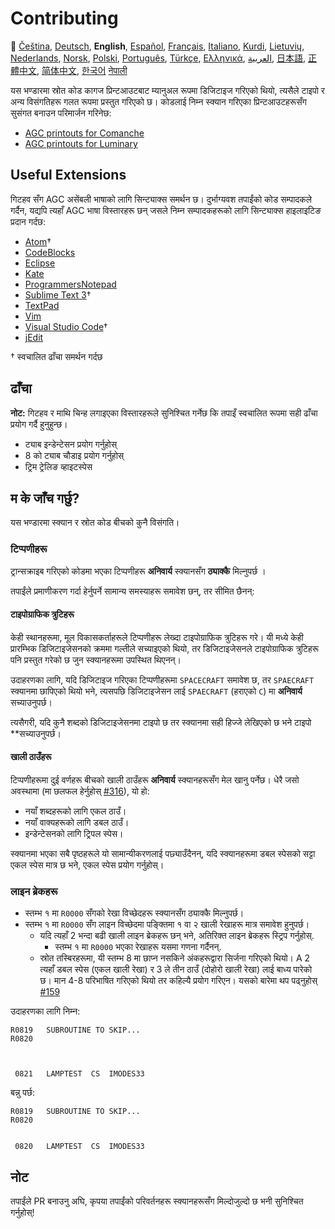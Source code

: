 # Contributing

🎌
[Čeština][CZ],
[Deutsch][DE],
**English**,
[Español][ES],
[Français][FR],
[Italiano][IT],
[Kurdi][KU],
[Lietuvių][LT],
[Nederlands][NL],
[Norsk][NO],
[Polski][PL],
[Português][PT_BR],
[Türkçe][TR],
[Ελληνικά][GR],
[العربية][AR],
[日本語][JA],
[正體中文][ZH_TW],
[简体中文][ZH_CN],
[한국어][KO_KR]
[नेपाली][NP]

[AR]:CONTRIBUTING.ar.md
[CZ]:CONTRIBUTING.cz.md
[DE]:CONTRIBUTING.de.md
[EN]:CONTRIBUTING.md
[ES]:CONTRIBUTING.es.md
[FR]:CONTRIBUTING.fr.md
[GR]:CONTRIBUTING.gr.md
[IT]:CONTRIBUTING.it.md
[JA]:CONTRIBUTING.ja.md
[KO_KR]:CONTRIBUTING.ko_kr.md
[KU]:CONTRIBUTING.ku.md
[LT]:CONTRIBUTING.lt.md
[NL]:CONTRIBUTING.nl.md
[NO]:CONTRIBUTING.no.md
[PL]:CONTRIBUTING.pl.md
[PT_BR]:CONTRIBUTING.pt_br.md
[TR]:CONTRIBUTING.tr.md
[ZH_CN]:CONTRIBUTING.zh_cn.md
[ZH_TW]:CONTRIBUTING.zh_tw.md
[NP]:CONTRIBUTING.np.md

यस भण्डारमा स्रोत कोड कागज प्रिन्टआउटबाट म्यानुअल रूपमा डिजिटाइज गरिएको थियो, त्यसैले टाइपो र अन्य विसंगतिहरू गलत रूपमा प्रस्तुत गरिएको छ। कोडलाई निम्न स्क्यान गरिएका प्रिन्टआउटहरूसँग सुसंगत बनाउन परिमार्जन गरिनेछ:

- [AGC printouts for Comanche][8]
- [AGC printouts for Luminary][9]

## Useful Extensions

गिटहव सँग AGC असेंबली भाषाको लागि सिन्ट्याक्स समर्थन छ। दुर्भाग्यवश तपाईंको कोड सम्पादकले गर्दैन, यद्यपि त्यहाँ AGC भाषा विस्तारहरू छन् जसले निम्न सम्पादकहरूको लागि सिन्ट्याक्स हाइलाइटिङ प्रदान गर्दछ:

- [Atom][Atom]†
- [CodeBlocks][CodeBlocks]
- [Eclipse][Eclipse]
- [Kate][Kate]
- [ProgrammersNotepad][ProgrammersNotepad]
- [Sublime Text 3][Sublime Text]†
- [TextPad][TextPad]
- [Vim][Vim]
- [Visual Studio Code][VisualStudioCode]†
- [jEdit][jEdit]

† स्वचालित ढाँचा समर्थन गर्दछ

[Atom]:https://github.com/Alhadis/language-agc
[CodeBlocks]:https://github.com/virtualagc/virtualagc/tree/master/Contributed/SyntaxHighlight/CodeBlocks
[Eclipse]:https://github.com/virtualagc/virtualagc/tree/master/Contributed/SyntaxHighlight/Eclipse
[Kate]:https://github.com/virtualagc/virtualagc/tree/master/Contributed/SyntaxHighlight/Kate
[ProgrammersNotepad]:https://github.com/virtualagc/virtualagc/tree/master/Contributed/SyntaxHighlight/ProgrammersNotepad
[Sublime Text]:https://github.com/jimlawton/AGC-Assembly
[TextPad]:https://github.com/virtualagc/virtualagc/tree/master/Contributed/SyntaxHighlight/TextPad
[Vim]:https://github.com/wsdjeg/vim-assembly
[VisualStudioCode]:https://github.com/wopian/agc-assembly
[jEdit]:https://github.com/virtualagc/virtualagc/tree/master/Contributed/SyntaxHighlight/jEdit

## ढाँचा

**नोट:** गिटहव र माथि चिन्ह लगाइएका विस्तारहरूले सुनिश्चित गर्नेछ कि तपाइँ स्वचालित रूपमा सही ढाँचा प्रयोग गर्दै हुनुहुन्छ।

- ट्याब इन्डेन्टेसन प्रयोग गर्नुहोस्
- 8 को ट्याब चौडाइ प्रयोग गर्नुहोस्
- ट्रिम ट्रेलिङ व्हाइटस्पेस

## म के जाँच गर्छु?

यस भण्डारमा स्क्यान र स्रोत कोड बीचको कुनै विसंगति।

### टिप्पणीहरू

ट्रान्सक्राइब गरिएको कोडमा भएका टिप्पणीहरू **अनिवार्य** स्क्यानसँग **ठ्याक्कै** मिल्नुपर्छ ।

तपाईंले प्रमाणीकरण गर्दा हेर्नुपर्ने सामान्य समस्याहरू समावेश छन्, तर सीमित छैनन्:

#### टाइपोग्राफिक त्रुटिहरू

केही स्थानहरूमा, मूल विकासकर्ताहरूले टिप्पणीहरू लेख्दा टाइपोग्राफिक त्रुटिहरू गरे। यी मध्ये केही प्रारम्भिक डिजिटाइजेसनको क्रममा गल्तीले सच्याइएको थियो, तर डिजिटाइजेसनले टाइपोग्राफिक त्रुटिहरू पनि प्रस्तुत गरेको छ जुन स्क्यानहरूमा उपस्थित थिएनन्।

उदाहरणका लागि, यदि डिजिटाइज गरिएका टिप्पणीहरूमा `SPACECRAFT` समावेश छ, तर `SPAECRAFT` स्क्यानमा छापिएको थियो भने, त्यसपछि डिजिटाइजेसन लाई `SPAECRAFT` (हराएको `C`) मा **अनिवार्य** सच्याउनुपर्छ।

त्यसैगरी, यदि कुनै शब्दको डिजिटाइजेसनमा टाइपो छ तर स्क्यानमा सही हिज्जे लेखिएको छ भने टाइपो **सच्याउनुपर्छ।

#### खाली ठाउँहरू

टिप्पणीहरूमा दुई वर्णहरू बीचको खाली ठाउँहरू **अनिवार्य** स्क्यानहरूसँग मेल खानु पर्नेछ। धेरै जसो अवस्थामा (मा छलफल हेर्नुहोस् [#316][10]), यो हो:

- नयाँ शब्दहरूको लागि एकल ठाउँ।
- नयाँ वाक्यहरूको लागि डबल ठाउँ।
- इन्डेन्टेसनको लागि ट्रिपल स्पेस।

स्क्यानमा भएका सबै पृष्ठहरूले यो सामान्यीकरणलाई पछ्याउँदैनन्, यदि स्क्यानहरूमा डबल स्पेसको सट्टा एकल स्पेस मात्र छ भने, एकल स्पेस प्रयोग गर्नुहोस्।

### लाइन ब्रेकहरू

- स्तम्भ १ मा `R0000` सँगको रेखा विच्छेदहरू स्क्यानसँग ठ्याक्कै मिल्नुपर्छ।
- स्तम्भ १ मा `R0000` सँग लाइन विच्छेदमा पङ्क्तिमा १ वा २ खाली रेखाहरू मात्र समावेश हुनुपर्छ।
  - यदि त्यहाँ 2 भन्दा बढी खाली लाइन ब्रेकहरू छन् भने, अतिरिक्त लाइन ब्रेकहरू स्ट्रिप गर्नुहोस्.
    - स्तम्भ १ मा `R0000` भएका रेखाहरू यसमा गणना गर्दैनन्.
  - स्रोत तस्बिरहरूमा, यी स्तम्भ 8 मा छाप्न नसकिने अंकहरूद्वारा सिर्जना गरिएको थियो। A 2 त्यहाँ डबल स्पेस (एकल खाली रेखा) र 3 ले तीन ठाउँ (दोहोरो खाली रेखा) लाई बाध्य पारेको छ। मान 4-8 परिभाषित गरिएको थियो तर कहिल्यै प्रयोग गरिएन। यसको बारेमा थप पढ्नुहोस् [#159][7]

उदाहरणका लागि निम्न:

```plain
R0819   SUBROUTINE TO SKIP...
R0820



 0821   LAMPTEST  CS  IMODES33
```


बन्नु पर्छ:

```plain
R0819   SUBROUTINE TO SKIP...
R0820


 0820   LAMPTEST  CS  IMODES33
```

## नोट

तपाईंले PR बनाउनु अघि, कृपया तपाईंको परिवर्तनहरू स्क्यानहरूसँग मिल्दोजुल्दो छ भनी सुनिश्चित गर्नुहोस्!

[0]:https://github.com/chrislgarry/Apollo-11/pull/new/master
[1]:http://www.ibiblio.org/apollo/ScansForConversion/Luminary099/
[2]:http://www.ibiblio.org/apollo/ScansForConversion/Comanche055/
[6]:https://github.com/wopian/agc-assembly#user-settings
[7]:https://github.com/chrislgarry/Apollo-11/issues/159
[8]:http://www.ibiblio.org/apollo/ScansForConversion/Comanche055/
[9]:http://www.ibiblio.org/apollo/ScansForConversion/Luminary099/
[10]:https://github.com/chrislgarry/Apollo-11/pull/316#pullrequestreview-102892741
